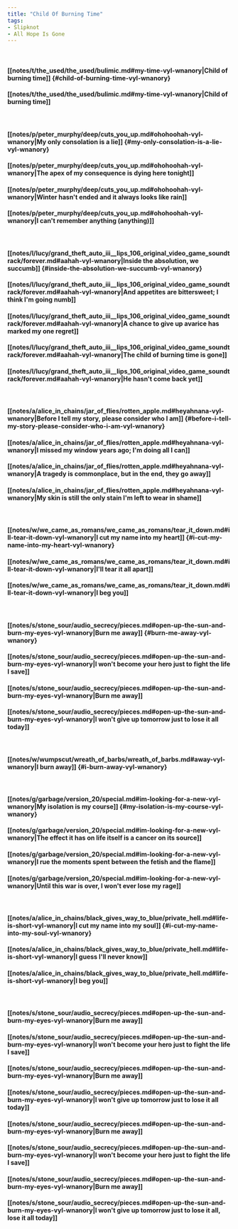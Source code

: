 ```yaml
---
title: "Child Of Burning Time"
tags:
- Slipknot
- All Hope Is Gone
---
```

&nbsp;
#### [[notes/t/the_used/the_used/bulimic.md#my-time-vyl-wnanory|Child of burning time]] {#child-of-burning-time-vyl-wnanory}
#### [[notes/t/the_used/the_used/bulimic.md#my-time-vyl-wnanory|Child of burning time]]
&nbsp;
#### [[notes/p/peter_murphy/deep/cuts_you_up.md#ohohoohah-vyl-wnanory|My only consolation is a lie]] {#my-only-consolation-is-a-lie-vyl-wnanory}
#### [[notes/p/peter_murphy/deep/cuts_you_up.md#ohohoohah-vyl-wnanory|The apex of my consequence is dying here tonight]]
#### [[notes/p/peter_murphy/deep/cuts_you_up.md#ohohoohah-vyl-wnanory|Winter hasn't ended and it always looks like rain]]
#### [[notes/p/peter_murphy/deep/cuts_you_up.md#ohohoohah-vyl-wnanory|I can't remember anything (anything)]]
&nbsp;
#### [[notes/l/lucy/grand_theft_auto_iii__lips_106_original_video_game_soundtrack/forever.md#aahah-vyl-wnanory|Inside the absolution, we succumb]] {#inside-the-absolution-we-succumb-vyl-wnanory}
#### [[notes/l/lucy/grand_theft_auto_iii__lips_106_original_video_game_soundtrack/forever.md#aahah-vyl-wnanory|And appetites are bittersweet; I think I'm going numb]]
#### [[notes/l/lucy/grand_theft_auto_iii__lips_106_original_video_game_soundtrack/forever.md#aahah-vyl-wnanory|A chance to give up avarice has marked my one regret]]
#### [[notes/l/lucy/grand_theft_auto_iii__lips_106_original_video_game_soundtrack/forever.md#aahah-vyl-wnanory|The child of burning time is gone]]
#### [[notes/l/lucy/grand_theft_auto_iii__lips_106_original_video_game_soundtrack/forever.md#aahah-vyl-wnanory|He hasn't come back yet]]
&nbsp;
#### [[notes/a/alice_in_chains/jar_of_flies/rotten_apple.md#heyahnana-vyl-wnanory|Before I tell my story, please consider who I am]] {#before-i-tell-my-story-please-consider-who-i-am-vyl-wnanory}
#### [[notes/a/alice_in_chains/jar_of_flies/rotten_apple.md#heyahnana-vyl-wnanory|I missed my window years ago; I'm doing all I can]]
#### [[notes/a/alice_in_chains/jar_of_flies/rotten_apple.md#heyahnana-vyl-wnanory|A tragedy is commonplace, but in the end, they go away]]
#### [[notes/a/alice_in_chains/jar_of_flies/rotten_apple.md#heyahnana-vyl-wnanory|My skin is still the only stain I'm left to wear in shame]]
&nbsp;
#### [[notes/w/we_came_as_romans/we_came_as_romans/tear_it_down.md#ill-tear-it-down-vyl-wnanory|I cut my name into my heart]] {#i-cut-my-name-into-my-heart-vyl-wnanory}
#### [[notes/w/we_came_as_romans/we_came_as_romans/tear_it_down.md#ill-tear-it-down-vyl-wnanory|I'll tear it all apart]]
#### [[notes/w/we_came_as_romans/we_came_as_romans/tear_it_down.md#ill-tear-it-down-vyl-wnanory|I beg you]]
&nbsp;
#### [[notes/s/stone_sour/audio_secrecy/pieces.md#open-up-the-sun-and-burn-my-eyes-vyl-wnanory|Burn me away]] {#burn-me-away-vyl-wnanory}
#### [[notes/s/stone_sour/audio_secrecy/pieces.md#open-up-the-sun-and-burn-my-eyes-vyl-wnanory|I won't become your hero just to fight the life I save]]
#### [[notes/s/stone_sour/audio_secrecy/pieces.md#open-up-the-sun-and-burn-my-eyes-vyl-wnanory|Burn me away]]
#### [[notes/s/stone_sour/audio_secrecy/pieces.md#open-up-the-sun-and-burn-my-eyes-vyl-wnanory|I won't give up tomorrow just to lose it all today]]
&nbsp;
#### [[notes/w/wumpscut/wreath_of_barbs/wreath_of_barbs.md#away-vyl-wnanory|I burn away]] {#i-burn-away-vyl-wnanory}
&nbsp;
#### [[notes/g/garbage/version_20/special.md#im-looking-for-a-new-vyl-wnanory|My isolation is my course]] {#my-isolation-is-my-course-vyl-wnanory}
#### [[notes/g/garbage/version_20/special.md#im-looking-for-a-new-vyl-wnanory|The effect it has on life itself is a cancer on its source]]
#### [[notes/g/garbage/version_20/special.md#im-looking-for-a-new-vyl-wnanory|I rue the moments spent between the fetish and the flame]]
#### [[notes/g/garbage/version_20/special.md#im-looking-for-a-new-vyl-wnanory|Until this war is over, I won't ever lose my rage]]
&nbsp;
#### [[notes/a/alice_in_chains/black_gives_way_to_blue/private_hell.md#life-is-short-vyl-wnanory|I cut my name into my soul]] {#i-cut-my-name-into-my-soul-vyl-wnanory}
#### [[notes/a/alice_in_chains/black_gives_way_to_blue/private_hell.md#life-is-short-vyl-wnanory|I guess I'll never know]]
#### [[notes/a/alice_in_chains/black_gives_way_to_blue/private_hell.md#life-is-short-vyl-wnanory|I beg you]]
&nbsp;
#### [[notes/s/stone_sour/audio_secrecy/pieces.md#open-up-the-sun-and-burn-my-eyes-vyl-wnanory|Burn me away]]
#### [[notes/s/stone_sour/audio_secrecy/pieces.md#open-up-the-sun-and-burn-my-eyes-vyl-wnanory|I won't become your hero just to fight the life I save]]
#### [[notes/s/stone_sour/audio_secrecy/pieces.md#open-up-the-sun-and-burn-my-eyes-vyl-wnanory|Burn me away]]
#### [[notes/s/stone_sour/audio_secrecy/pieces.md#open-up-the-sun-and-burn-my-eyes-vyl-wnanory|I won't give up tomorrow just to lose it all today]]
#### [[notes/s/stone_sour/audio_secrecy/pieces.md#open-up-the-sun-and-burn-my-eyes-vyl-wnanory|Burn me away]]
#### [[notes/s/stone_sour/audio_secrecy/pieces.md#open-up-the-sun-and-burn-my-eyes-vyl-wnanory|I won't become your hero just to fight the life I save]]
#### [[notes/s/stone_sour/audio_secrecy/pieces.md#open-up-the-sun-and-burn-my-eyes-vyl-wnanory|Burn me away]]
#### [[notes/s/stone_sour/audio_secrecy/pieces.md#open-up-the-sun-and-burn-my-eyes-vyl-wnanory|I won't give up tomorrow just to lose it all, lose it all today]]
